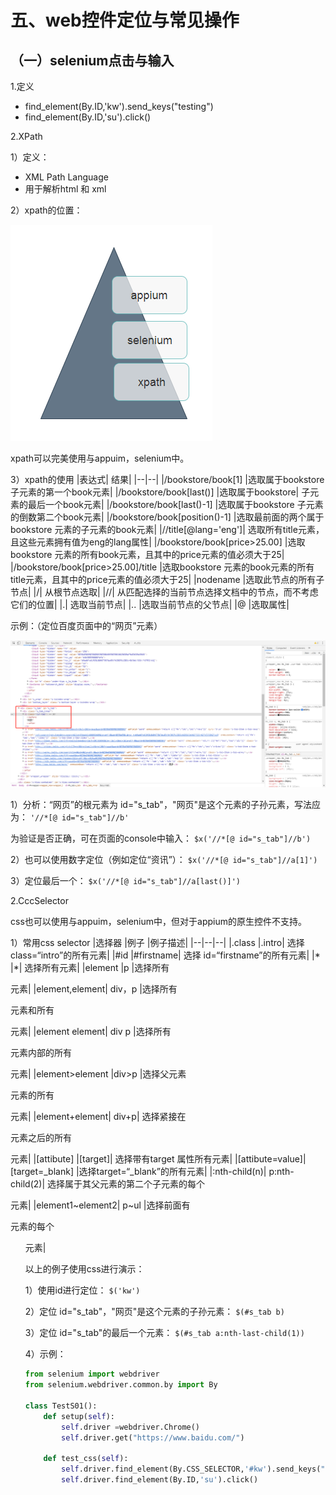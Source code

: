 # 五、web控件定位与常见操作
## （一）selenium点击与输入
1.定义
- find_element(By.ID,'kw').send_keys("testing")
- find_element(By.ID,'su').click()

2.XPath

1）定义：
- XML Path Language
- 用于解析html 和 xml

2）xpath的位置：

![selenium5-1](https://github.com/tete1987/picture_resource/blob/master/selenium/selenium5-1.png)

xpath可以完美使用与appuim，selenium中。

3）xpath的使用
|表达式| 结果|
|--|--|
|/bookstore/book[1] |选取属于bookstore 子元素的第一个book元素|
|/bookstore/book[last()] |选取属于bookstore| 子元素的最后一个book元素|
|/bookstore/book[last()-1] |选取属于bookstore 子元素的倒数第二个book元素|
|/bookstore/book[position()-1] |选取最前面的两个属于bookstore 元素的子元素的book元素|
|//title[@lang='eng']| 选取所有title元素，且这些元素拥有值为eng的lang属性|
|/bookstore/book[price>25.00] |选取bookstore 元素的所有book元素，且其中的price元素的值必须大于25|
|/bookstore/book[price>25.00]/title |选取bookstore 元素的book元素的所有title元素，且其中的price元素的值必须大于25|
|nodename |选取此节点的所有子节点|
|/| 从根节点选取|
|//| 从匹配选择的当前节点选择文档中的节点，而不考虑它们的位置|
|.| 选取当前节点|
|.. |选取当前节点的父节点|
|@ |选取属性|

示例：（定位百度页面中的“网页”元素）

![selenium5-2](https://github.com/tete1987/picture_resource/blob/master/selenium/selenium5-2.png)

1）分析：“网页”的根元素为 id="s_tab"，"网页"是这个元素的子孙元素，写法应为：
```'//*[@ id="s_tab"]//b'```

为验证是否正确，可在页面的console中输入：
```$x('//*[@ id="s_tab"]//b')```

2）也可以使用数字定位（例如定位“资讯”）：
```$x('//*[@ id="s_tab"]//a[1]')```

3）定位最后一个：
```$x('//*[@ id="s_tab"]//a[last()]')```


2.CccSelector

css也可以使用与appuim，selenium中，但对于appium的原生控件不支持。

1）常用css selector
|选择器 |例子 |例子描述|
|--|--|--|
|.class |.intro| 选择class=“intro”的所有元素|
|#id |#firstname| 选择 id=“firstname”的所有元素|
|* |*| 选择所有元素|
|element |p |选择所有<p>元素|
|element,element| div，p |选择所有<div>元素和所有<p>元素|
|element element| div p |选择所有<div>元素内部的所有<p>元素|
|element>element |div>p |选择父元素<div>元素的所有<p>元素|
|element+element| div+p| 选择紧接在<div>元素之后的所有<p>元素|
|[attibute] |[target]| 选择带有target 属性所有元素|
|[attibute=value]| [target=_blank] |选择target=“_blank”的所有元素|
|:nth-child(n)| p:nth-child(2)| 选择属于其父元素的第二个子元素的每个<p>元素|
|element1~element2| p~ul |选择前面有<p>元素的每个<ul>元素|

以上的例子使用css进行演示：

1）使用id进行定位：
```$('kw')```


2）定位 id="s_tab"，"网页"是这个元素的子孙元素：
```$(#s_tab b)```


3）定位 id="s_tab"的最后一个元素：
```$(#s_tab a:nth-last-child(1))```


4）示例：
```python
from selenium import webdriver
from selenium.webdriver.common.by import By

class TestS01():
    def setup(self):
        self.driver =webdriver.Chrome()
        self.driver.get("https://www.baidu.com/")

    def test_css(self):
        self.driver.find_element(By.CSS_SELECTOR,'#kw').send_keys("abc")
        self.driver.find_element(By.ID,'su').click()

```
